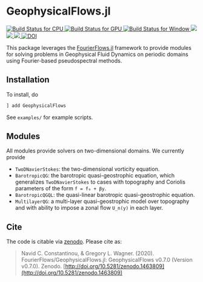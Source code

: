 # GeophysicalFlows.jl

<p align="left">
    <a href="https://travis-ci.com/FourierFlows/GeophysicalFlows.jl">
        <img alt="Build Status for CPU" src="https://img.shields.io/travis/com/FourierFlows/GeophysicalFlows.jl/master?label=CPU&logo=travis&logoColor=white&style=flat-square">
    </a>
    <a href="https://gitlab.com/JuliaGPU/GeophysicalFlows-jl/commits/master">
      <img alt="Build Status for GPU" src="https://img.shields.io/gitlab/pipeline/JuliaGPU/GeophysicalFlows-jl/master?label=GPU&logo=gitlab&logoColor=white&style=flat-square">
    </a>
    <a href="https://ci.appveyor.com/project/navidcy/geophysicalflows-jl">
        <img alt="Build Status for Window" src="https://img.shields.io/appveyor/ci/navidcy/geophysicalflows-jl/master?label=Window&logo=appveyor&logoColor=white&style=flat-square">
    </a>
    <a href="https://fourierflows.github.io/GeophysicalFlowsDocumentation/stable/">
        <img src="https://img.shields.io/badge/docs-stable-blue.svg">
    </a>
    <a href="https://fourierflows.github.io/GeophysicalFlowsDocumentation/dev/">
        <img src="https://img.shields.io/badge/docs-dev-blue.svg">
    </a>
    <!-- removes coveralls since it does not report GPU coverage via gitlab/JuliaGPU
    <a href='https://coveralls.io/github/FourierFlows/GeophysicalFlows.jl?branch=master'><img src='https://coveralls.io/repos/github/FourierFlows/GeophysicalFlows.jl/badge.svg?branch=master' alt='Coverage Status' />
    </a>
    -->
    <a href="https://codecov.io/gh/FourierFlows/GeophysicalFlows.jl">
        <img src="https://codecov.io/gh/FourierFlows/GeophysicalFlows.jl/branch/master/graph/badge.svg" />
    </a>
    <a href="https://doi.org/10.5281/zenodo.1463809">
        <img src="https://zenodo.org/badge/DOI/10.5281/zenodo.1463809.svg" alt="DOI">
    </a>

</p>

This package leverages the [FourierFlows.jl] framework to provide modules for solving problems in
Geophysical Fluid Dynamics on periodic domains using Fourier-based pseudospectral methods.

## Installation

To install, do
```julia
] add GeophysicalFlows
```

See `examples/` for example scripts.

## Modules

All modules provide solvers on two-dimensional domains. We currently provide

* `TwoDNavierStokes`: the two-dimensional vorticity equation.
* `BarotropicQG`: the barotropic quasi-geostrophic equation, which generalizes `TwoDNavierStokes` to cases with topography and Coriolis parameters of the form `f = f₀ + βy`.
* `BarotropicQGQL`: the quasi-linear barotropic quasi-geostrophic equation.
* `MultilayerQG`: a multi-layer quasi-geostrophic model over topography and with ability to impose a zonal flow `U_n(y)` in each layer.



## Cite

The code is citable via [zenodo](https://zenodo.org). Please cite as:

> Navid C. Constantinou, & Gregory L. Wagner. (2020). FourierFlows/GeophysicalFlows.jl: GeophysicalFlows v0.7.0  (Version v0.7.0). Zenodo.  [http://doi.org/10.5281/zenodo.1463809](http://doi.org/10.5281/zenodo.1463809)


[FourierFlows.jl]: https://github.com/FourierFlows/FourierFlows.jl
